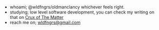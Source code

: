 - whoami; @wldfngrs/oldmanclancy whichever feels right.
- studying; low level software development, you can check my writing on that on [Crux of The Matter](https://cruxofthematter.substack.com) 
- reach me on; wldfngrs@gmail.com



<!---
wldfngrs/wldfngrs is a ✨ special ✨ repository because its `README.md` (this file) appears on your GitHub profile.
You can click the Preview link to take a look at your changes.
--->
